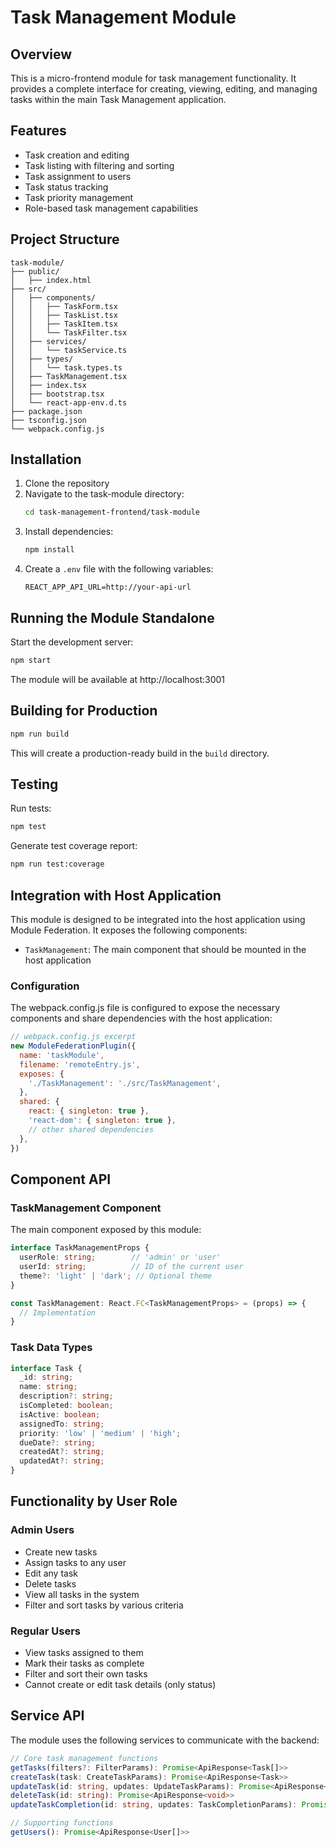 # Task Management Module

## Overview

This is a micro-frontend module for task management functionality. It provides a complete interface for creating, viewing, editing, and managing tasks within the main Task Management application.

## Features

- Task creation and editing
- Task listing with filtering and sorting
- Task assignment to users
- Task status tracking
- Task priority management
- Role-based task management capabilities

## Project Structure

```
task-module/
├── public/
│   ├── index.html
├── src/
│   ├── components/
│   │   ├── TaskForm.tsx
│   │   ├── TaskList.tsx
│   │   ├── TaskItem.tsx
│   │   └── TaskFilter.tsx
│   ├── services/
│   │   └── taskService.ts
│   ├── types/
│   │   └── task.types.ts
│   ├── TaskManagement.tsx
│   ├── index.tsx
│   ├── bootstrap.tsx
│   └── react-app-env.d.ts
├── package.json
├── tsconfig.json
└── webpack.config.js
```

## Installation

1. Clone the repository
2. Navigate to the task-module directory:
   ```bash
   cd task-management-frontend/task-module
   ```
3. Install dependencies:
   ```bash
   npm install
   ```
4. Create a `.env` file with the following variables:
   ```
   REACT_APP_API_URL=http://your-api-url
   ```

## Running the Module Standalone

Start the development server:
```bash
npm start
```

The module will be available at http://localhost:3001

## Building for Production

```bash
npm run build
```

This will create a production-ready build in the `build` directory.

## Testing

Run tests:
```bash
npm test
```

Generate test coverage report:
```bash
npm run test:coverage
```

## Integration with Host Application

This module is designed to be integrated into the host application using Module Federation. It exposes the following components:

- `TaskManagement`: The main component that should be mounted in the host application

### Configuration

The webpack.config.js file is configured to expose the necessary components and share dependencies with the host application:

```javascript
// webpack.config.js excerpt
new ModuleFederationPlugin({
  name: 'taskModule',
  filename: 'remoteEntry.js',
  exposes: {
    './TaskManagement': './src/TaskManagement',
  },
  shared: {
    react: { singleton: true },
    'react-dom': { singleton: true },
    // other shared dependencies
  },
})
```

## Component API

### TaskManagement Component

The main component exposed by this module:

```typescript
interface TaskManagementProps {
  userRole: string;        // 'admin' or 'user'
  userId: string;          // ID of the current user
  theme?: 'light' | 'dark'; // Optional theme
}

const TaskManagement: React.FC<TaskManagementProps> = (props) => {
  // Implementation
}
```

### Task Data Types

```typescript
interface Task {
  _id: string;
  name: string;
  description?: string;
  isCompleted: boolean;
  isActive: boolean;
  assignedTo: string;
  priority: 'low' | 'medium' | 'high';
  dueDate?: string;
  createdAt?: string;
  updatedAt?: string;
}
```

## Functionality by User Role

### Admin Users
- Create new tasks
- Assign tasks to any user
- Edit any task
- Delete tasks
- View all tasks in the system
- Filter and sort tasks by various criteria

### Regular Users
- View tasks assigned to them
- Mark their tasks as complete
- Filter and sort their own tasks
- Cannot create or edit task details (only status)

## Service API

The module uses the following services to communicate with the backend:

```typescript
// Core task management functions
getTasks(filters?: FilterParams): Promise<ApiResponse<Task[]>>
createTask(task: CreateTaskParams): Promise<ApiResponse<Task>>
updateTask(id: string, updates: UpdateTaskParams): Promise<ApiResponse<Task>>
deleteTask(id: string): Promise<ApiResponse<void>>
updateTaskCompletion(id: string, updates: TaskCompletionParams): Promise<ApiResponse<Task>>

// Supporting functions
getUsers(): Promise<ApiResponse<User[]>>
```

